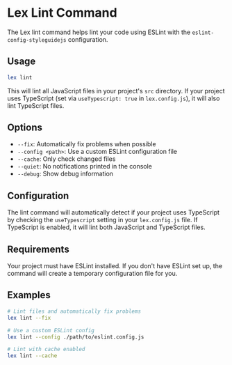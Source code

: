 # Lex Lint Command

The Lex lint command helps lint your code using ESLint with the `eslint-config-styleguidejs` configuration.

## Usage

```bash
lex lint
```

This will lint all JavaScript files in your project's `src` directory. If your project uses TypeScript (set via `useTypescript: true` in `lex.config.js`), it will also lint TypeScript files.

## Options

- `--fix`: Automatically fix problems when possible
- `--config <path>`: Use a custom ESLint configuration file
- `--cache`: Only check changed files
- `--quiet`: No notifications printed in the console
- `--debug`: Show debug information

## Configuration

The lint command will automatically detect if your project uses TypeScript by checking the `useTypescript` setting in your `lex.config.js` file. If TypeScript is enabled, it will lint both JavaScript and TypeScript files.

## Requirements

Your project must have ESLint installed. If you don't have ESLint set up, the command will create a temporary configuration file for you.

## Examples

```bash
# Lint files and automatically fix problems
lex lint --fix

# Use a custom ESLint config
lex lint --config ./path/to/eslint.config.js

# Lint with cache enabled
lex lint --cache
``` 